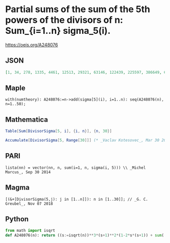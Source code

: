 # Partial sums of the sum of the 5th powers of the divisors of n: Sum\_\{i\=1\.\.n\} sigma\_5\(i\)\.
https://oeis.org/A248076
## JSON
```JSON
[1, 34, 278, 1335, 4461, 12513, 29321, 63146, 122439, 225597, 386649, 644557, 1015851, 1570515, 2333259, 3415660, 4835518, 6792187, 9268287, 12572469, 16673621, 21988337, 28424681, 36677981, 46446732, 58699434, 73107634, 90873690, 111384840, 136555392]
```
## Maple
```Maple
with(numtheory): A248076:=n->add(sigma[5](i), i=1..n): seq(A248076(n), n=1..50);
```
## Mathematica
```Mathematica
Table[Sum[DivisorSigma[5, i], {i, n}], {n, 30}]
```
```Mathematica
Accumulate[DivisorSigma[5, Range[30]]] (* _Vaclav Kotesovec_, Mar 30 2018 *)
```
## PARI
```PARI
lista(nn) = vector(nn, n, sum(i=1, n, sigma(i, 5))) \\ _Michel Marcus_, Sep 30 2014
```
## Magma
```Magma
[(&+[DivisorSigma(5,j): j in [1..n]]): n in [1..30]]; // _G. C. Greubel_, Nov 07 2018
```
## Python
```Python
from math import isqrt
def A248076(n): return ((s:=isqrt(n))**3*(s+1)**2*(1-2*s*(s+1)) + sum((q:=n//k)*(12*k**5+q*(q**2*(q*(2*q+6)+5)-1)) for k in range(1,s+1)))//12 # _Chai Wah Wu_, Oct 21 2023
```
